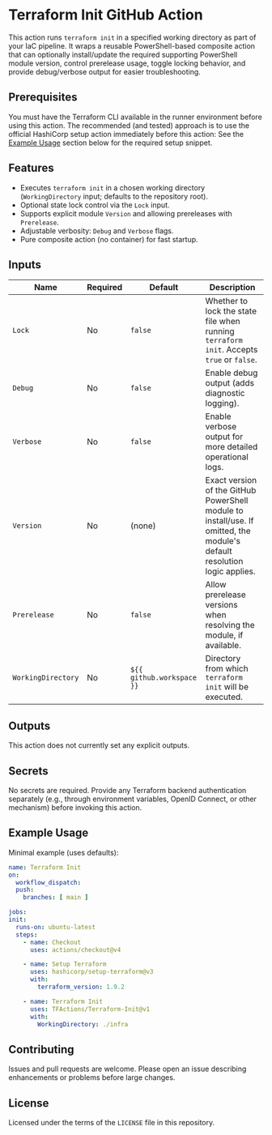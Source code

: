 # Terraform Init GitHub Action

This action runs `terraform init` in a specified working directory as part of your IaC pipeline. It wraps a reusable PowerShell-based composite action that can optionally install/update the required supporting PowerShell module version, control prerelease usage, toggle locking behavior, and provide debug/verbose output for easier troubleshooting.

## Prerequisites

You must have the Terraform CLI available in the runner environment before using this action. The recommended (and tested) approach is to use the official HashiCorp setup action immediately before this action:
See the [Example Usage](#example-usage) section below for the required setup snippet.

## Features

- Executes `terraform init` in a chosen working directory (`WorkingDirectory` input; defaults to the repository root).
- Optional state lock control via the `Lock` input.
- Supports explicit module `Version` and allowing prereleases with `Prerelease`.
- Adjustable verbosity: `Debug` and `Verbose` flags.
- Pure composite action (no container) for fast startup.

## Inputs

| Name | Required | Default | Description |
|------|----------|---------|-------------|
| `Lock` | No | `false` | Whether to lock the state file when running `terraform init`. Accepts `true` or `false`. |
| `Debug` | No | `false` | Enable debug output (adds diagnostic logging). |
| `Verbose` | No | `false` | Enable verbose output for more detailed operational logs. |
| `Version` | No | (none) | Exact version of the GitHub PowerShell module to install/use. If omitted, the module's default resolution logic applies. |
| `Prerelease` | No | `false` | Allow prerelease versions when resolving the module, if available. |
| `WorkingDirectory` | No | `${{ github.workspace }}` | Directory from which `terraform init` will be executed. |

## Outputs

This action does not currently set any explicit outputs.

## Secrets

No secrets are required. Provide any Terraform backend authentication separately (e.g., through environment variables, OpenID Connect, or other mechanism) before invoking this action.

## Example Usage

Minimal example (uses defaults):

```yaml
name: Terraform Init
on:
  workflow_dispatch:
  push:
    branches: [ main ]

jobs:
init:
  runs-on: ubuntu-latest
  steps:
    - name: Checkout
      uses: actions/checkout@v4

    - name: Setup Terraform
      uses: hashicorp/setup-terraform@v3
      with:
        terraform_version: 1.9.2

    - name: Terraform Init
      uses: TFActions/Terraform-Init@v1
      with:
        WorkingDirectory: ./infra
```

## Contributing

Issues and pull requests are welcome. Please open an issue describing enhancements or problems before large changes.

## License

Licensed under the terms of the `LICENSE` file in this repository.

